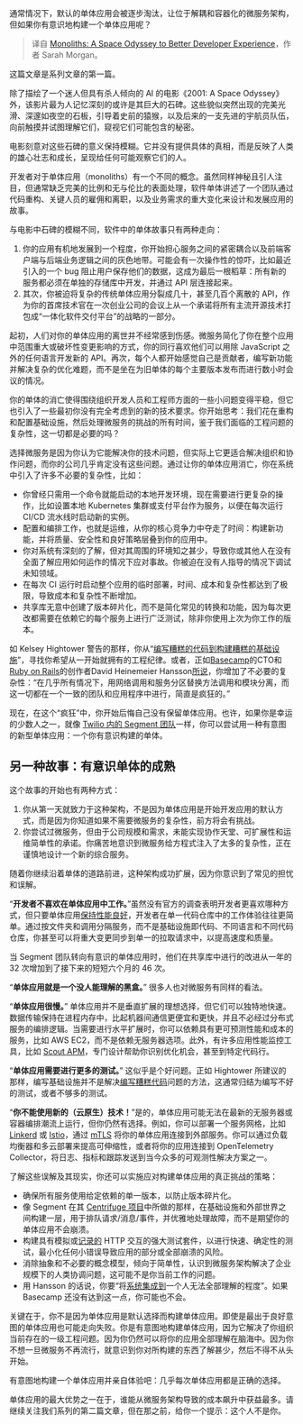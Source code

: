 <!--
title: 单体应用：通往更优开发者体验的太空奥德赛
cover: https://cdn.thenewstack.io/media/2024/01/e580229f-spaceart-1024x576.jpg
-->

通常情况下，默认的单体应用会被逐步淘汰，让位于解耦和容器化的微服务架构，但如果你有意识地构建一个单体应用呢？

> 译自 [Monoliths: A Space Odyssey to Better Developer Experience](https://thenewstack.io/monoliths-a-space-odyssey-to-better-developer-experience/)，作者 Sarah Morgan。

这篇文章是系列文章的第一篇。

除了描绘了一个迷人但具有杀人倾向的 AI 的电影《2001: A Space Odyssey》外，该影片最为人记忆深刻的或许是其巨大的石碑。这些貌似突然出现的完美光滑、深邃如夜空的石板，引导着史前的猿猴，以及后来的一支先进的宇航员队伍，向前触摸并试图理解它们，窥视它们可能包含的秘密。

电影刻意对这些石碑的意义保持模糊。它并没有提供具体的真相，而是反映了人类的雄心壮志和成长，呈现给任何可能观察它们的人。

开发者对于单体应用（monoliths）有一个不同的概念。虽然同样神秘且引人注目，但通常缺乏完美的比例和无与伦比的表面处理，软件单体讲述了一个团队通过代码重构、关键人员的雇佣和离职，以及业务需求的重大变化来设计和发展应用的故事。

与电影中石碑的模糊不同，软件中的单体故事只有两种走向：

1. 你的应用有机地发展到一个程度，你开始担心服务之间的紧密耦合以及前端客户端与后端业务逻辑之间的灰色地带。可能会有一次操作性的惊吓，比如最近引入的一个 bug 阻止用户保存他们的数据，这成为最后一根稻草：所有新的服务都必须在单独的存储库中开发，并通过 API 层连接起来。
2. 其次，你被迫将复杂的传统单体应用分裂成几十，甚至几百个离散的 API，作为你的首席技术官在一次创业公司的会议上从一个承诺将所有主流开源技术打包成“一体化软件交付平台”的战略的一部分。

起初，人们对你的单体应用的离世并不经常感到伤感。微服务简化了你在整个应用中范围重大或破坏性变更影响的方式，你的同行喜欢他们可以用除 JavaScript 之外的任何语言开发新的 API。再次，每个人都开始感觉自己是贡献者，编写新功能并解决复杂的优化难题，而不是坐在为旧单体的每个主要版本发布而进行数小时会议的情况。

你的单体的消亡使得围绕组织开发人员和工程师方面的一些小问题变得平稳，但它也引入了一些最初你没有完全考虑到的新的技术要求。你开始思考：我们花在重构和配置基础设施，然后处理微服务的挑战的所有时间，鉴于我们面临的工程问题的复杂性，这一切都是必要的吗？

选择微服务是因为你认为它能解决你的技术问题，但实际上它更适合解决组织和协作问题，而你的公司几乎肯定没有这些问题。通过让你的单体应用消亡，你在系统中引入了许多不必要的复杂性，比如：

- 你曾经只需用一个命令就能启动的本地开发环境，现在需要进行更复杂的操作，比如设置本地 Kubernetes 集群或支付平台作为服务，以便在每次运行 CI/CD 流水线时启动新的实例。
- 配置和编排工作，也就是运维，从你的核心竞争力中夺走了时间：构建新功能，并将质量、安全性和良好策略层叠到你的应用中。
- 你对系统有深刻的了解，但对其周围的环境知之甚少，导致你或其他人在没有全面了解应用如何运作的情况下应对事故。你被迫在没有人指导的情况下调试未知领域。
- 在每次 CI 运行时启动整个应用的临时部署，时间、成本和复杂性都达到了极限，导致成本和复杂性不断增加。
- 共享库无意中创建了版本碎片化，而不是简化常见的转换和功能，因为每次更改都需要在依赖它的每个服务上进行广泛测试，除非你使用上次为你工作的版本。

如 Kelsey Hightower 警告的那样，你从“[编写糟糕的代码到构建糟糕的基础设施](https://changelog.com/posts/monoliths-are-the-future)”，寻找你希望从一开始就拥有的工程纪律。或者，正如[Basecamp](https://basecamp.com/)的CTO和[Ruby on Rails](https://rubyonrails.org/)的创作者David Heinemeier Hansson[所说](https://world.hey.com/dhh/even-amazon-can-t-make-sense-of-serverless-or-microservices-59625580)，你增加了不必要的复杂性：“在几乎所有情况下，用网络调用和服务分区替换方法调用和模块分离，而这一切都在一个一致的团队和应用程序中进行，简直是疯狂的。”

现在，在这个“疯狂”中，你开始后悔自己没有保留单体应用。也许，如果你是幸运的少数人之一，就像 [Twilio 内的 Segment 团队](https://segment.com/blog/goodbye-microservices/)一样，你可以尝试用一种有意图的新型单体应用：一个你有意识构建的单体。

## 另一种故事：有意识单体的成熟

这个故事的开始也有两种方式：

1. 你从第一天就致力于这种架构，不是因为单体应用是开始开发应用的默认方式，而是因为你知道如果不需要微服务的复杂性，前方将会有挑战。
2. 你尝试过微服务，但由于公司规模和需求，未能实现协作天堂、可扩展性和运维简单性的承诺。你痛苦地意识到微服务给方程式注入了太多的复杂性，正在谨慎地设计一个新的综合服务。

随着你继续沿着单体的道路前进，这种架构成功扩展，因为你意识到了常见的担忧和误解。

“**开发者不喜欢在单体应用中工作。**”虽然没有官方的调查表明开发者更喜欢哪种方式，但只要单体应用[保持性能良好](https://www.craigkerstiens.com/2019/03/13/give-me-back-my-monolith/)，开发者在单一代码仓库中的工作体验往往更简单。通过按文件夹和调用分隔服务，而不是基础设施即代码、不同语言和不同代码仓库，你甚至可以将重大变更同步到单一的拉取请求中，以提高速度和质量。

当 Segment 团队转向有意识的单体应用时，他们在共享库中进行的改进从一年的 32 次增加到了接下来的短短六个月的 46 次。

“**单体应用就是一个没人能理解的黑盒。**” 很多人也对微服务有同样的看法。

“**单体应用很慢。**” 单体应用并不是垂直扩展的理想选择，但它们可以独特地快速。数据传输保持在进程内存中，比起机器间通信更便宜和更快，并且不必经过分布式服务的编排逻辑。当需要进行水平扩展时，你可以依赖具有更可预测性能和成本的服务，比如 AWS EC2，而不是依赖无服务器选项。此外，有许多应用性能监控工具，比如 [Scout APM](https://scoutapm.com/?utm_source=tns&utm_medium=affiliate&utm_campaign=q1_2024&utm_content=monolith1_blog)，专门设计帮助你识别优化机会，甚至到特定代码行。

“**单体应用需要进行更多的测试。**” 这似乎是个好问题。正如 Hightower 所建议的那样，编写基础设施并不是解决[编写糟糕代码](https://thenewstack.io/its-no-longer-about-how-you-write-code-but-how-you-operate-it/)问题的方法，这通常归结为编写不好的测试，或者不够多的测试。

“**你不能使用新的（云原生）技术！**”是的，单体应用可能无法在最新的无服务器或容器编排潮流上运行，但你仍然有选择。例如，你可以部署一个服务网格，比如 [Linkerd](https://linkerd.io/) 或 [Istio](https://istio.io/)，通过 [mTLS](https://scoutapm.com/blog/securing-ruby-applications-with-mtls) 将你的单体应用连接到外部服务。你可以通过负载均衡器和多云部署来提高可伸缩性，或者将你的应用连接到 OpenTelemetry Collector，将日志、指标和跟踪发送到当今众多的可观测性解决方案之一。

了解这些误解及其现实，你还可以实施应对构建单体应用的真正挑战的策略：

- 确保所有服务使用给定依赖的单一版本，以防止版本碎片化。
- 像 Segment 在其 [Centrifuge 项目](https://segment.com/blog/introducing-centrifuge/)中所做的那样，在基础设施和外部世界之间构建一层，用于排队请求/消息/事件，并优雅地处理故障，而不是期望你的单体应用不会崩溃。
- 构建具有模拟或[记录的](https://github.com/vcr/vcr) HTTP 交互的强大测试套件，以进行快速、确定性的测试，最小化任何小错误导致应用的部分或全部崩溃的风险。
- 消除抽象和不必要的概念模型，倾向于简单性，认识到微服务架构解决了企业规模下的人类协调问题，这可能不是你当前工作的问题。
- 用 Hansson 的话说，你要“将[系统集成到](https://m.signalvnoise.com/the-majestic-monolith/)一个人无法全部理解的程度”。如果 Basecamp 还没有达到这一点，你可能也不会。

关键在于，你不是因为单体应用是默认选择而构建单体应用。即使是最出于良好意图的单体应用也可能走向失败。你是有意图地构建单体应用，因为它解决了你组织当前存在的一级工程问题。因为你仍然可以将你的应用全部理解在脑海中。因为你不想一旦微服务不再流行，就意识到你对所构建的东西了解甚少，然后不得不从头开始。

有意图地构建一个单体应用并亲自体验吧：几乎每次单体应用都是正确的选择。

单体应用的最大优势之一在于，谁能从微服务架构导致的成本飙升中获益最多。请继续关注我们系列的第二篇文章，但在那之前，给你一个提示：这个人不是你。

